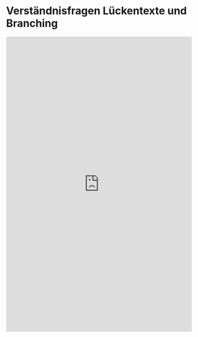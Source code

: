# Verständnisfragen Lückentexte und Branching

<iframe src="https://chat.openai.com/share/fe8d2eb4-4aa5-44d9-b72a-1f3cf56a87c2" style="border:0px #ffffff none;" name="myiFrame" scrolling="no" frameborder="1" marginheight="0px" marginwidth="0px" height="800px" width="100%" allowfullscreen></iframe>


